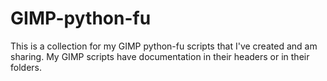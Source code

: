 # GIMP-python-fu
This is a collection for my GIMP python-fu scripts that I've created and am sharing. My GIMP scripts have documentation in their headers or in their folders.

